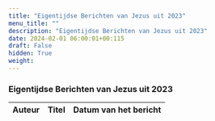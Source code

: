 ```yaml
---
title: "Eigentijdse Berichten van Jezus uit 2023"
menu_title: ""
description: "Eigentijdse Berichten van Jezus uit 2023"
date: 2024-02-01 06:00:01+00:115
draft: False
hidden: True
weight:
---
```

### Eigentijdse Berichten van Jezus uit 2023

**Auteur** | **Titel** | **Datum van het bericht**
---|---|---
